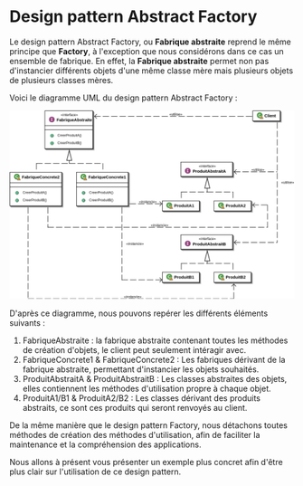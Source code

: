 # Design pattern Abstract Factory

Le design pattern Abstract Factory, ou **Fabrique abstraite** reprend le même principe que **Factory**, à l'exception que nous considérons dans ce cas un ensemble de fabrique. En effet, la **Fabrique abstraite** permet non pas d'instancier différents objets d'une même classe mère mais plusieurs objets de plusieurs classes mères.

Voici le diagramme UML du design pattern Abstract Factory :

![Diag_design](Design_pattern_fabrique_abstraire.png)

D'après ce diagramme, nous pouvons repérer les différents éléments suivants :
1. FabriqueAbstraite : la fabrique abstraite contenant toutes les méthodes de création d'objets, le client peut seulement intéragir avec.
2. FabriqueConcrete1 & FabriqueConcrete2 : Les fabriques dérivant de la fabrique abstraite, permettant d'instancier les objets souhaités.
3. ProduitAbstraitA & ProduitAbstraitB : Les classes abstraites des objets, elles contiennent les méthodes d'utilisation propre à chaque objet.
4. ProduitA1/B1 & ProduitA2/B2 : Les classes dérivant des produits abstraits, ce sont ces produits qui seront renvoyés au client.

De la même manière que le design pattern Factory, nous détachons toutes méthodes de création des méthodes d'utilisation, afin de faciliter la maintenance et la compréhension des applications.

Nous allons à présent vous présenter un exemple plus concret afin d'être plus clair sur l'utilisation de ce design pattern.
